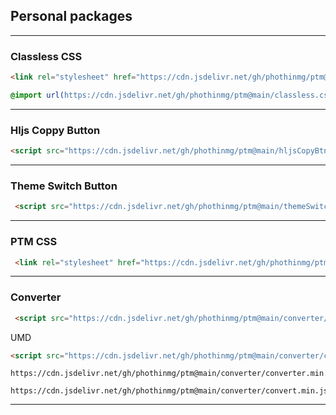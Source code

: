 ## Personal packages

---

### Classless CSS

```html
<link rel="stylesheet" href="https://cdn.jsdelivr.net/gh/phothinmg/ptm@main/classless.css">
```
```css
@import url(https://cdn.jsdelivr.net/gh/phothinmg/ptm@main/classless.css);
```

---

### Hljs Coppy Button 

```html
<script src="https://cdn.jsdelivr.net/gh/phothinmg/ptm@main/hljsCopyBtn.js"></script>
```

---

### Theme Switch Button

```html
 <script src="https://cdn.jsdelivr.net/gh/phothinmg/ptm@main/themeSwitch.js"></script>
```
---

### PTM CSS

```html
 <link rel="stylesheet" href="https://cdn.jsdelivr.net/gh/phothinmg/ptm@main/ptm.css">
```

---

### Converter

```html
 <script src="https://cdn.jsdelivr.net/gh/phothinmg/ptm@main/converter/converter.min.js"></script>
```
UMD

```html
<script src="https://cdn.jsdelivr.net/gh/phothinmg/ptm@main/converter/convert.min.js"></script>
```
```
https://cdn.jsdelivr.net/gh/phothinmg/ptm@main/converter/converter.min.js

https://cdn.jsdelivr.net/gh/phothinmg/ptm@main/converter/convert.min.js
```

---
